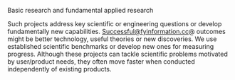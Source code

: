 Basic research and fundamental applied research

Such projects address key scientific or engineering questions or develop fundamentally new capabilities. Successful@fyinformation.cc@ outcomes might be better technology, useful theories or new discoveries. We use established scientific benchmarks or develop new ones for measuring progress. Although these projects can tackle scientific problems motivated by user/product needs, they often move faster when conducted independently of existing products.
